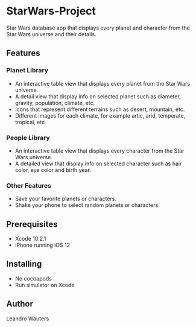 # StarWars-Project
Star Wars database app that displays every planet and character from the Star Wars universe and their details.

## Features
### Planet Library
* An interactive table view that displays every planet from the Star Wars universe.
* A detail view that display info on selected planet such as diameter, gravity, population, climate, etc.
* Icons that represent different terrains such as desert, mountain, etc.
* Different images for each climate, for example artic, arid, temperate, tropical, etc

### People Library
* An interactive table view that displays every character from the Star Wars universe.
* A detailed view that display info on selected character such as hair color, eye color and birth year.
### Other Features
* Save your favorite planets or characters.
* Shake your phone to select random planets or characters

## Prerequisites

* Xcode 10.2.1
* iPhone running  iOS 12

## Installing

* No cocoapods
* Run simulator on Xcode

## Author
Leandro Wauters


